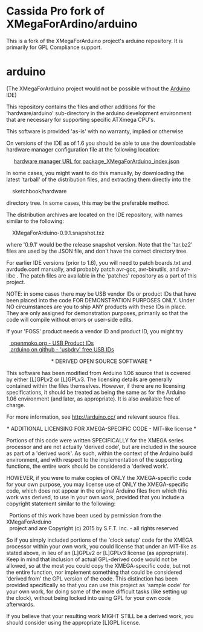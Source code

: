 Cassida Pro fork of XMegaForArdino/arduino
==========================================

This is a fork of the XMegaForArduino project's arduino repository.
It is primarily for GPL Compliance support.



arduino
=======

(The XMegaForArduino project would not be possible without the <a href="https://www.arduino.cc/en/Main/Contribute">Arduino</a> IDE)

This repository contains the files and other additions for the 
'hardware/arduino' sub-directory in the arduino development environment 
that are necessary for supporting specific ATXmega CPU's.

This software is provided 'as-is' with no warranty, implied or otherwise


<p align="center"* Installing the XMegaForArduino board support *</p>

On versions of the IDE as of 1.6 you should be able to use the downloadable
hardware manager configuration file at the following location:

&nbsp;&nbsp;&nbsp;&nbsp;
<a href="https://raw.githubusercontent.com/XMegaForArduino/IDE/master/package_XMegaForArduino_index.json">
hardware manager URL for package_XMegaForArduino_index.json</a>

In some cases, you might want to do this manually, by downloading the latest
'tarball' of the distribution files, and extracting them directly into the

&nbsp;&nbsp;&nbsp;&nbsp;sketchbook/hardware

directory tree.  In some cases, this may be the preferable method.

The distribution archives are located on the IDE repository, with names similar
to the following:

&nbsp;&nbsp;&nbsp;&nbsp;XMegaForArduino-0.9.1.snapshot.txz

where '0.9.1' would be the release snapshot version.  Note that the 'tar.bz2'
files are used by the JSON file, and don't have the correct directory tree.


For earlier IDE versions (prior to 1.6), you will need to patch boards.txt
and avrdude.conf manually, and probably patch avr-gcc, avr-binutils, and
avr-libc .  The patch files are available in the 'patches' repository as
a part of this project.



NOTE:  in some cases there may be USB vendor IDs or product IDs that have
been placed into the code FOR DEMONSTRATION PURPOSES ONLY.  Under NO
circumstances are you to ship ANY products with these IDs in place.  They
are only assigned for demonstration purposes, primarily so that the code
will compile without errors or user-side edits.

If your 'FOSS' product needs a vendor ID and product ID, you might try

&nbsp;&nbsp;<a href="http://wiki.openmoko.org/wiki/USB_Product_IDs">
openmoko.org - USB Product IDs</a><br>
&nbsp;&nbsp;<a href="https://raw.githubusercontent.com/arduino/ArduinoISP/master/usbdrv/USB-IDs-for-free.txt">
arduino on github - 'usbdrv' free USB IDs</a><br>


<p align="center">* DERIVED OPEN SOURCE SOFTWARE *</p>

This software has been modified from Arduino 1.06 source that is covered by
either [L]GPLv2 or [L]GPLv3.  The licensing details are generally contained 
within the files themselves.  However, if there are no licensing
specifications, it should be treated as being the same as for the Arduino 1.06
environment (and later, as appropriate).  It is also available free of charge.

For more information, see http://arduino.cc/ and relevant source files.


<p align="center">* ADDITIONAL LICENSING FOR XMEGA-SPECIFIC CODE - MIT-like license *</p>

Portions of this code were written SPECIFICALLY for the XMEGA series processor
and are not actually 'derived code', but are included in the source as part of
a 'derived work'.  As such, within the context of the Arduino build
environment, and with respect to the implementation of the supporting
functions, the entire work should be considered a 'derived work'.

HOWEVER, if you were to make copies of ONLY the XMEGA-specific code for your
own purpose, you may license use of ONLY the XMEGA-specific code, which does
not appear in the original Arduino files from which this work was derived, to
use in your own work, provided that you include a copyright statement similar
to the following:


&nbsp;&nbsp;Portions of this work have been used by permission from the XMegaForArduino<br>
&nbsp;&nbsp;project and are Copyright (c) 2015 by S.F.T. Inc. - all rights reserved


So if you simply included portions of the 'clock setup' code for the XMEGA
processor within your own work, you could license that under an MIT-like
as stated above, in lieu of an [L]GPLv2 or [L]GPLv3 license (as appropriate).
Keep in mind that inclusion of actual GPL-derived code would not be allowed,
so at the most you could copy the XMEGA-specific code, but not the entire
function, nor implement something that could be considered 'derived from' the
GPL version of the code.  This distinction has been provided specifically so
that you can use this project as 'sample code' for your own work, for doing
some of the more difficult tasks (like setting up the clock), without being
locked into using GPL for your own code afterwards.

If you believe that your resulting work MIGHT STILL be a derived work, you
should consider using the appropriate [L]GPL license.


